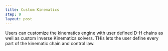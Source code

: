 ```yaml
---
title: Custom Kinematics
step: 9
layout: post
---
```


Users can customize the kinematics engine with user defined D-H chains as well as custom Inverse Kinematics solvers. THis lets the user define every part of the kinematic chain and control law. 

<script src="https://gist.github.com/madhephaestus/0e6454891a3b3f7c8f28.js"></script>